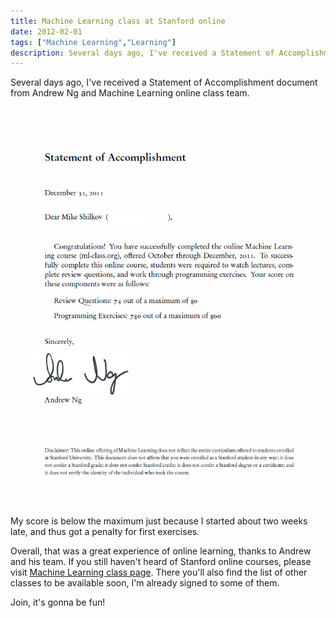 ```yaml
---
title: Machine Learning class at Stanford online
date: 2012-02-01
tags: ["Machine Learning","Learning"]
description: Several days ago, I've received a Statement of Accomplishment document from Andrew Ng and Machine Learning online class team.
---
```


Several days ago, I've received a Statement of Accomplishment document from Andrew Ng and Machine Learning online class team.
![](mlstatement.png "MLStatement")

My score is below the maximum just because I started about two weeks late, and thus got a penalty for first exercises.

Overall, that was a great experience of online learning, thanks to Andrew and his team. If you still haven't heard of Stanford online courses, please visit [Machine Learning class page](http://http://www.ml-class.org "Machine Learning class"). There you'll also find the list of other classes to be available soon, I'm already signed to some of them.

Join, it's gonna be fun!